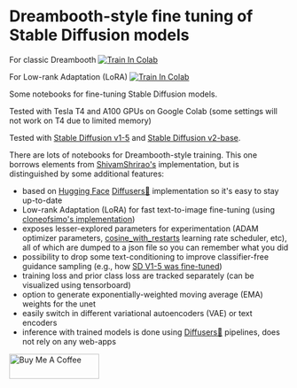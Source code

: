 # Dreambooth-style fine tuning of Stable Diffusion models

For classic Dreambooth
[![Train In Colab](https://colab.research.google.com/assets/colab-badge.svg)](https://colab.research.google.com/github/brian6091/Dreambooth/blob/lora/Dreambooth_colab.ipynb)

For Low-rank Adaptation (LoRA)
[![Train In Colab](https://colab.research.google.com/assets/colab-badge.svg)](https://colab.research.google.com/github/brian6091/Dreambooth/blob/lora/LoRA_colab.ipynb)

Some notebooks for fine-tuning Stable Diffusion models.

Tested with Tesla T4 and A100 GPUs on Google Colab (some settings will not work on T4 due to limited memory)

Tested with [Stable Diffusion v1-5](https://huggingface.co/runwayml/stable-diffusion-v1-5) and [Stable Diffusion v2-base](https://huggingface.co/stabilityai/stable-diffusion-2-base).

There are lots of notebooks for Dreambooth-style training. This one borrows elements from [
ShivamShrirao's](https://github.com/ShivamShrirao/diffusers) implementation, but is distinguished by some additional features:
* based on [Hugging Face](https://huggingface.co/) [Diffusers🧨](https://github.com/huggingface/diffusers) implementation so it's easy to stay up-to-date
* Low-rank Adaptation (LoRA) for fast text-to-image fine-tuning (using [cloneofsimo's implementation](https://github.com/cloneofsimo/lora))
* exposes lesser-explored parameters for experimentation (ADAM optimizer parameters, [cosine_with_restarts](https://huggingface.co/transformers/v2.9.1/main_classes/optimizer_schedules.html#transformers.get_cosine_with_hard_restarts_schedule_with_warmup) learning rate scheduler, etc), all of which are dumped to a json file so you can remember what you did
* possibility to drop some text-conditioning to improve classifier-free guidance sampling (e.g., how [SD V1-5 was fine-tuned](https://huggingface.co/runwayml/stable-diffusion-v1-5))
* training loss and prior class loss are tracked separately (can be visualized using tensorboard)
* option to generate exponentially-weighted moving average (EMA) weights for the unet
* easily switch in different variational autoencoders (VAE) or text encoders
* inference with trained models is done using [Diffusers🧨](https://github.com/huggingface/diffusers) pipelines, does not rely on any web-apps


[<a href="https://www.buymeacoffee.com/jvsurfsqv" target="_blank"><img src="https://cdn.buymeacoffee.com/buttons/v2/default-yellow.png" height="45px" width="162px" alt="Buy Me A Coffee"></a>](https://www.buymeacoffee.com/jvsurfsqv)
